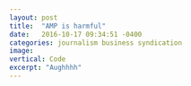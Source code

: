 ```yaml
---
layout: post
title:  "AMP is harmful"
date:   2016-10-17 09:34:51 -0400
categories: journalism business syndication 
image:
vertical: Code
excerpt: "Aughhhh"
---
```

